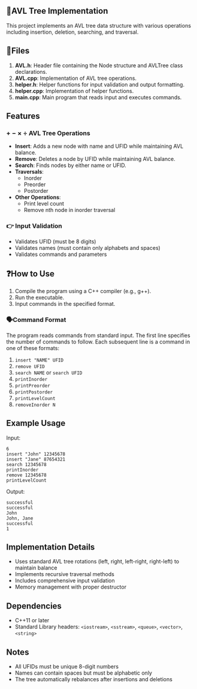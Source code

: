 ## 🌲AVL Tree Implementation

This project implements an AVL tree data structure with various operations including insertion, deletion, searching, and traversal.

## 📁Files

1. **AVL.h**: Header file containing the Node structure and AVLTree class declarations.
2. **AVL.cpp**: Implementation of AVL tree operations.
3. **helper.h**: Helper functions for input validation and output formatting.
4. **helper.cpp**: Implementation of helper functions.
5. **main.cpp**: Main program that reads input and executes commands.

## Features

### + − × ÷ AVL Tree Operations
- **Insert**: Adds a new node with name and UFID while maintaining AVL balance.
- **Remove**: Deletes a node by UFID while maintaining AVL balance.
- **Search**: Finds nodes by either name or UFID.
- **Traversals**:
  - Inorder
  - Preorder
  - Postorder
- **Other Operations**:
  - Print level count
  - Remove nth node in inorder traversal

### 👉 Input Validation
- Validates UFID (must be 8 digits)
- Validates names (must contain only alphabets and spaces)
- Validates commands and parameters

## ❓How to Use

1. Compile the program using a C++ compiler (e.g., g++).
2. Run the executable.
3. Input commands in the specified format.

### 🗣️Command Format

The program reads commands from standard input. The first line specifies the number of commands to follow. Each subsequent line is a command in one of these formats:

1. `insert "NAME" UFID`
2. `remove UFID`
3. `search NAME` or `search UFID`
4. `printInorder`
5. `printPreorder`
6. `printPostorder`
7. `printLevelCount`
8. `removeInorder N`

## Example Usage

Input:
```
6
insert "John" 12345678
insert "Jane" 87654321
search 12345678
printInorder
remove 12345678
printLevelCount
```

Output:
```
successful
successful
John
John, Jane
successful
1
```

## Implementation Details

- Uses standard AVL tree rotations (left, right, left-right, right-left) to maintain balance
- Implements recursive traversal methods
- Includes comprehensive input validation
- Memory management with proper destructor

## Dependencies

- C++11 or later
- Standard Library headers: `<iostream>`, `<sstream>`, `<queue>`, `<vector>`, `<string>`

## Notes

- All UFIDs must be unique 8-digit numbers
- Names can contain spaces but must be alphabetic only
- The tree automatically rebalances after insertions and deletions

